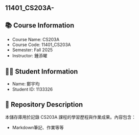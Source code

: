 ## 11401_CS203A-

## 📚 Course Information
- Course Name: CS203A
- Course Code: 11401_CS203A
- Semester: Fall 2025
- Instructor: 鍾添曜

## 🧑‍🎓 Student Information
- Name: 鄭宇均
- Student ID: 1133326

## 📂 Repository Description
本儲存庫用於記錄 CS203A 課程的學習歷程與作業成果。內容包含：
- Markdown筆記、作業等等
